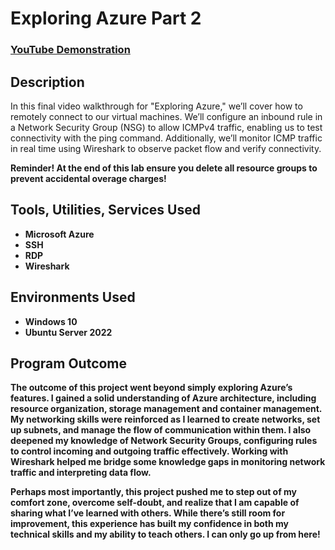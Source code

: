 # Exploring Azure Part 2

 ### [YouTube Demonstration](https://www.youtube.com/watch?v=RTLAWM_cCIs)

## Description
In this final video walkthrough for "Exploring Azure," we’ll cover how to remotely connect to our virtual machines. We’ll configure an inbound rule in a Network Security Group (NSG) to allow ICMPv4 traffic, enabling us to test connectivity with the ping command. Additionally, we’ll monitor ICMP traffic in real time using Wireshark to observe packet flow and verify connectivity.

<b>Reminder!<b/> At the end of this lab ensure you delete all resource groups to prevent accidental overage charges!


## Tools, Utilities, Services Used
- Microsoft Azure
- SSH
- RDP
- Wireshark


## Environments Used 
- Windows 10
- Ubuntu Server 2022


## Program Outcome
The outcome of this project went beyond simply exploring Azure’s features. I gained a solid understanding of Azure architecture, including resource organization, storage management and container management. My networking skills were reinforced as I learned to create networks, set up subnets, and manage the flow of communication within them. I also deepened my knowledge of Network Security Groups, configuring rules to control incoming and outgoing traffic effectively. Working with Wireshark helped me bridge some knowledge gaps in monitoring network traffic and interpreting data flow.

Perhaps most importantly, this project pushed me to step out of my comfort zone, overcome self-doubt, and realize that I am capable of sharing what I’ve learned with others. While there’s still room for improvement, this experience has built my confidence in both my technical skills and my ability to teach others. I can only go up from here!
 

